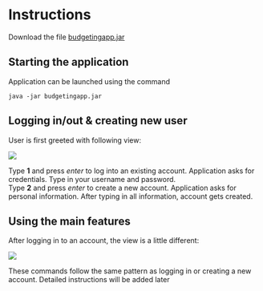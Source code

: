 # Instructions

Download the file [budgetingapp.jar](www.google.com)

## Starting the application

Application can be launched using the command

```
java -jar budgetingapp.jar
```

## Logging in/out & creating new user

User is first greeted with following view:

<img src="https://github.com/mmatila/ot-harjoitustyo/tree/master/documentation/images/initialView.png">

Type **1** and press _enter_ to log into an existing account. Application asks for credentials. Type in your username and password.  
Type **2** and press _enter_ to create a new account. Application asks for personal information. After typing in all information, account gets created.

## Using the main features

After logging in to an account, the view is a little different:

<img src="https://github.com/mmatila/ot-harjoitustyo/tree/master/documentation/images/loggedInView.png">

These commands follow the same pattern as logging in or creating a new account. Detailed instructions will be added later
